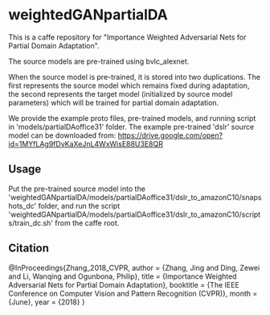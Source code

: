 # weightedGANpartialDA

This is a caffe repository for "Importance Weighted Adversarial Nets for Partial Domain Adaptation".

The source models are pre-trained using bvlc_alexnet.

When the source model is pre-trained, it is stored into two duplications. The first represents the source model which remains fixed during adaptation, the second represents the target model (initialized by source model parameters) which will be trained for partial domain adaptation.

We provide the example proto files, pre-trained models, and running script in 'models/partialDAoffice31' folder.
The example pre-trained 'dslr' source model can be downloaded from:
https://drive.google.com/open?id=1MYfLAg9fDvKaXeJnL4WxWisE88U3E8QR

Usage
---------------

Put the pre-trained source model into the 
'weightedGANpartialDA/models/partialDAoffice31/dslr_to_amazonC10/snapshots_dc' folder, 
and run the script 
'weightedGANpartialDA/models/partialDAoffice31/dslr_to_amazonC10/scripts/train_dc.sh' 
from the caffe root.


Citation
---------------

@InProceedings{Zhang_2018_CVPR,
author = {Zhang, Jing and Ding, Zewei and Li, Wanqing and Ogunbona, Philip},
title = {Importance Weighted Adversarial Nets for Partial Domain Adaptation},
booktitle = {The IEEE Conference on Computer Vision and Pattern Recognition (CVPR)},
month = {June},
year = {2018}
}
